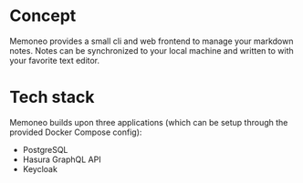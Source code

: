 # Concept
Memoneo provides a small cli and web frontend to manage your markdown notes. Notes can be synchronized to your local machine and written to with your favorite text editor.

# Tech stack
Memoneo builds upon three applications (which can be setup through the provided Docker Compose config):

- PostgreSQL
- Hasura GraphQL API
- Keycloak
